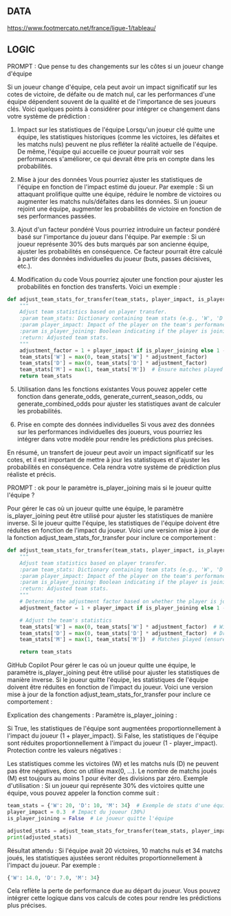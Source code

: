 ## DATA
https://www.footmercato.net/france/ligue-1/tableau/

## LOGIC

PROMPT : Que pense tu des changements sur les côtes si un joueur change d'équipe

Si un joueur change d'équipe, cela peut avoir un impact significatif sur les cotes de victoire, de défaite ou de match nul, car les performances d'une équipe dépendent souvent de la qualité et de l'importance de ses joueurs clés. Voici quelques points à considérer pour intégrer ce changement dans votre système de prédiction :

1. Impact sur les statistiques de l'équipe
Lorsqu'un joueur clé quitte une équipe, les statistiques historiques (comme les victoires, les défaites et les matchs nuls) peuvent ne plus refléter la réalité actuelle de l'équipe.
De même, l'équipe qui accueille ce joueur pourrait voir ses performances s'améliorer, ce qui devrait être pris en compte dans les probabilités.

2. Mise à jour des données
Vous pourriez ajuster les statistiques de l'équipe en fonction de l'impact estimé du joueur. Par exemple :
Si un attaquant prolifique quitte une équipe, réduire le nombre de victoires ou augmenter les matchs nuls/défaites dans les données.
Si un joueur rejoint une équipe, augmenter les probabilités de victoire en fonction de ses performances passées.

3. Ajout d'un facteur pondéré
Vous pourriez introduire un facteur pondéré basé sur l'importance du joueur dans l'équipe. Par exemple :
Si un joueur représente 30% des buts marqués par son ancienne équipe, ajuster les probabilités en conséquence.
Ce facteur pourrait être calculé à partir des données individuelles du joueur (buts, passes décisives, etc.).

4. Modification du code
Vous pourriez ajouter une fonction pour ajuster les probabilités en fonction des transferts. Voici un exemple :

```python
def adjust_team_stats_for_transfer(team_stats, player_impact, is_player_joining):
    """
    Adjust team statistics based on player transfer.
    :param team_stats: Dictionary containing team stats (e.g., 'W', 'D', 'M').
    :param player_impact: Impact of the player on the team's performance (e.g., 0.3 for 30%).
    :param is_player_joining: Boolean indicating if the player is joining (True) or leaving (False).
    :return: Adjusted team stats.
    """
    adjustment_factor = 1 + player_impact if is_player_joining else 1 - player_impact
    team_stats['W'] = max(0, team_stats['W'] * adjustment_factor)
    team_stats['D'] = max(0, team_stats['D'] * adjustment_factor)
    team_stats['M'] = max(1, team_stats['M'])  # Ensure matches played is at least 1
    return team_stats
```

5. Utilisation dans les fonctions existantes
Vous pouvez appeler cette fonction dans generate_odds, generate_current_season_odds, ou generate_combined_odds pour ajuster les statistiques avant de calculer les probabilités.

6. Prise en compte des données individuelles
Si vous avez des données sur les performances individuelles des joueurs, vous pourriez les intégrer dans votre modèle pour rendre les prédictions plus précises.

En résumé, un transfert de joueur peut avoir un impact significatif sur les cotes, et il est important de mettre à jour les statistiques et d'ajuster les probabilités en conséquence. Cela rendra votre système de prédiction plus réaliste et précis.

PROMPT : ok pour le paramètre is_player_joining mais si le joueur quitte l'équipe ?

Pour gérer le cas où un joueur quitte une équipe, le paramètre is_player_joining peut être utilisé pour ajuster les statistiques de manière inverse. Si le joueur quitte l'équipe, les statistiques de l'équipe doivent être réduites en fonction de l'impact du joueur. Voici une version mise à jour de la fonction adjust_team_stats_for_transfer pour inclure ce comportement :

```python
def adjust_team_stats_for_transfer(team_stats, player_impact, is_player_joining):
    """
    Adjust team statistics based on player transfer.
    :param team_stats: Dictionary containing team stats (e.g., 'W', 'D', 'M').
    :param player_impact: Impact of the player on the team's performance (e.g., 0.3 for 30%).
    :param is_player_joining: Boolean indicating if the player is joining (True) or leaving (False).
    :return: Adjusted team stats.
    """
    # Determine the adjustment factor based on whether the player is joining or leaving
    adjustment_factor = 1 + player_impact if is_player_joining else 1 - player_impact

    # Adjust the team's statistics
    team_stats['W'] = max(0, team_stats['W'] * adjustment_factor)  # Wins
    team_stats['D'] = max(0, team_stats['D'] * adjustment_factor)  # Draws
    team_stats['M'] = max(1, team_stats['M'])  # Matches played (ensure it's at least 1)

    return team_stats
```


GitHub Copilot
Pour gérer le cas où un joueur quitte une équipe, le paramètre is_player_joining peut être utilisé pour ajuster les statistiques de manière inverse. Si le joueur quitte l'équipe, les statistiques de l'équipe doivent être réduites en fonction de l'impact du joueur. Voici une version mise à jour de la fonction adjust_team_stats_for_transfer pour inclure ce comportement :

Explication des changements :
Paramètre is_player_joining :

Si True, les statistiques de l'équipe sont augmentées proportionnellement à l'impact du joueur (1 + player_impact).
Si False, les statistiques de l'équipe sont réduites proportionnellement à l'impact du joueur (1 - player_impact).
Protection contre les valeurs négatives :

Les statistiques comme les victoires (W) et les matchs nuls (D) ne peuvent pas être négatives, donc on utilise max(0, ...).
Le nombre de matchs joués (M) est toujours au moins 1 pour éviter des divisions par zéro.
Exemple d'utilisation :
Si un joueur qui représente 30% des victoires quitte une équipe, vous pouvez appeler la fonction comme suit :

```python
team_stats = {'W': 20, 'D': 10, 'M': 34}  # Exemple de stats d'une équipe
player_impact = 0.3  # Impact du joueur (30%)
is_player_joining = False  # Le joueur quitte l'équipe

adjusted_stats = adjust_team_stats_for_transfer(team_stats, player_impact, is_player_joining)
print(adjusted_stats)
```

Résultat attendu :
Si l'équipe avait 20 victoires, 10 matchs nuls et 34 matchs joués, les statistiques ajustées seront réduites proportionnellement à l'impact du joueur. Par exemple :

```python
{'W': 14.0, 'D': 7.0, 'M': 34}
```

Cela reflète la perte de performance due au départ du joueur. Vous pouvez intégrer cette logique dans vos calculs de cotes pour rendre les prédictions plus précises.
